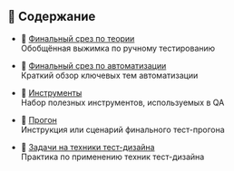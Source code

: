 ## 📖 Содержание            

- 📘 [Финальный срез по теории](Theory-manual.md)  
  Обобщённая выжимка по ручному тестированию

- 🤖 [Финальный срез по автоматизации](Theory-auto.md)  
  Краткий обзор ключевых тем автоматизации

- 🧰 [Инструменты](Tools.md)  
  Набор полезных инструментов, используемых в QA

- 🚦 [Прогон](Progon.md)  
  Инструкция или сценарий финального тест-прогона

- 🎯 [Задачи на техники тест-дизайна](Test-design-tasks.md)  
  Практика по применению техник тест-дизайна

